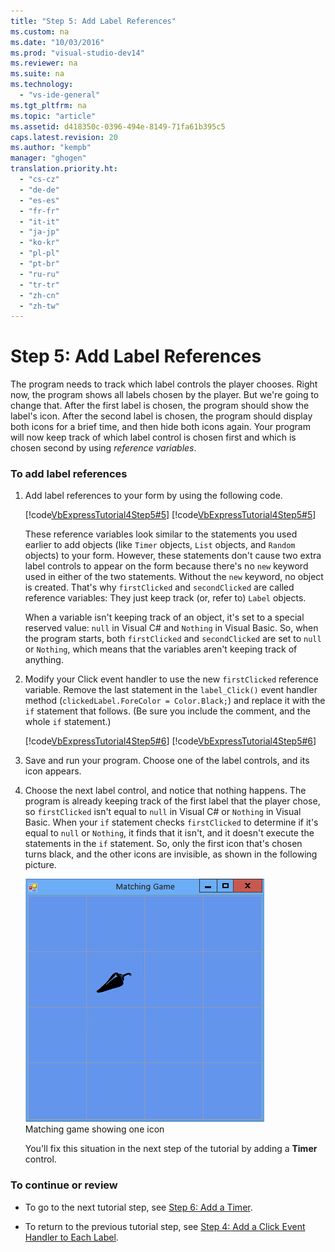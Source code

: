 ```yaml
---
title: "Step 5: Add Label References"
ms.custom: na
ms.date: "10/03/2016"
ms.prod: "visual-studio-dev14"
ms.reviewer: na
ms.suite: na
ms.technology: 
  - "vs-ide-general"
ms.tgt_pltfrm: na
ms.topic: "article"
ms.assetid: d418350c-0396-494e-8149-71fa61b395c5
caps.latest.revision: 20
ms.author: "kempb"
manager: "ghogen"
translation.priority.ht: 
  - "cs-cz"
  - "de-de"
  - "es-es"
  - "fr-fr"
  - "it-it"
  - "ja-jp"
  - "ko-kr"
  - "pl-pl"
  - "pt-br"
  - "ru-ru"
  - "tr-tr"
  - "zh-cn"
  - "zh-tw"
---
```

# Step 5: Add Label References
The program needs to track which label controls the player chooses. Right now, the program shows all labels chosen by the player. But we're going to change that. After the first label is chosen, the program should show the label's icon. After the second label is chosen, the program should display both icons for a brief time, and then hide both icons again. Your program will now keep track of which label control is chosen first and which is chosen second by using *reference variables*.  
  
### To add label references  
  
1.  Add label references to your form by using the following code.  
  
     [!code[VbExpressTutorial4Step5#5](../ide/codesnippet/VisualBasic/step-5--add-label-references_1.vb)]
[!code[VbExpressTutorial4Step5#5](../ide/codesnippet/CSharp/step-5--add-label-references_1.cs)]  
  
     These reference variables look similar to the statements you used earlier to add objects (like `Timer` objects, `List` objects, and `Random` objects) to your form. However, these statements don't cause two extra label controls to appear on the form because there's no `new` keyword used in either of the two statements. Without the `new` keyword, no object is created. That's why `firstClicked` and `secondClicked` are called reference variables: They just keep track (or, refer to) `Label` objects.  
  
     When a variable isn't keeping track of an object, it's set to a special reserved value: `null` in Visual C# and `Nothing` in Visual Basic. So, when the program starts, both `firstClicked` and `secondClicked` are set to `null` or `Nothing`, which means that the variables aren't keeping track of anything.  
  
2.  Modify your Click event handler to use the new `firstClicked` reference variable. Remove the last statement in the `label_Click()` event handler method (`clickedLabel.ForeColor = Color.Black;`) and replace it with the `if` statement that follows. (Be sure you include the comment, and the whole `if` statement.)  
  
     [!code[VbExpressTutorial4Step5#6](../ide/codesnippet/VisualBasic/step-5--add-label-references_2.vb)]
[!code[VbExpressTutorial4Step5#6](../ide/codesnippet/CSharp/step-5--add-label-references_2.cs)]  
  
3.  Save and run your program. Choose one of the label controls, and its icon appears.  
  
4.  Choose the next label control, and notice that nothing happens. The program is already keeping track of the first label that the player chose, so `firstClicked` isn't equal to `null` in Visual C# or `Nothing` in Visual Basic. When your `if` statement checks `firstClicked` to determine if it's equal to `null` or `Nothing`, it finds that it isn't, and it doesn't execute the statements in the `if` statement. So, only the first icon that's chosen turns black, and the other icons are invisible, as shown in the following picture.  
  
     ![Matching game showing one icon](../ide/media/express_tut4step5.png "Express_Tut4Step5")  
Matching game showing one icon  
  
     You'll fix this situation in the next step of the tutorial by adding a **Timer** control.  
  
### To continue or review  
  
-   To go to the next tutorial step, see [Step 6: Add a Timer](../ide/step-6--add-a-timer.md).  
  
-   To return to the previous tutorial step, see [Step 4: Add a Click Event Handler to Each Label](../ide/step-4--add-a-click-event-handler-to-each-label.md).